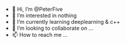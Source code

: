 - 👋 Hi, I’m @PeterFive
- 👀 I’m interested in nothing
- 🌱 I’m currently learning deeplearning & c++
- 💞️ I’m looking to collaborate on ...
- 📫 How to reach me ...

<!---
PeterFive/PeterFive is a ✨ special ✨ repository because its `README.md` (this file) appears on your GitHub profile.
You can click the Preview link to take a look at your changes.
--->
